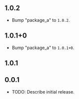 ## 1.0.2

 - Bump "package_a" to `1.0.2`.

## 1.0.1+0

 - Bump "package_a" to `1.0.1+0`.

## 1.0.1

## 0.0.1

* TODO: Describe initial release.
